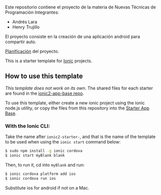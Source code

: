 Este repositorio contiene el proyecto de la materia de Nuevas Técnicas de Programación
Integrantes:
- Andrés Lara
- Henry Trujillo

El proyecto consiste en la creación de una aplicación android para compartir auto.

[Planificación](https://drive.google.com/open?id=1MhvLfqhMAY31Juw6owaRdDubXKWF6ekfnddxBr3ZzMg) del proyecto.

This is a starter template for [Ionic](http://ionicframework.com/docs/) projects.

## How to use this template

*This template does not work on its own*. The shared files for each starter are found in the [ionic2-app-base repo](https://github.com/ionic-team/ionic2-app-base).

To use this template, either create a new ionic project using the ionic node.js utility, or copy the files from this repository into the [Starter App Base](https://github.com/ionic-team/ionic2-app-base).

### With the Ionic CLI:

Take the name after `ionic2-starter-`, and that is the name of the template to be used when using the `ionic start` command below:

```bash
$ sudo npm install -g ionic cordova
$ ionic start myBlank blank
```

Then, to run it, cd into `myBlank` and run:

```bash
$ ionic cordova platform add ios
$ ionic cordova run ios
```

Substitute ios for android if not on a Mac.

